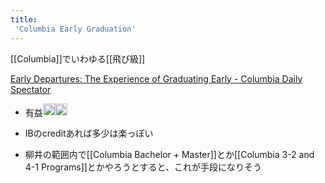 ```yaml
---
title:
 'Columbia Early Graduation'
---
```


[[Columbia]]でいわゆる[[飛び級]]

[Early Departures: The Experience of Graduating Early - Columbia Daily Spectator](https://www.columbiaspectator.com/the-eye/2017/04/18/early-departures-the-experience-of-graduating-early/)
- 有益<img src='https://scrapbox.io/api/pages/blu3mo-public/blu3mo/icon' alt='blu3mo.icon' height="19.5"/><img src='https://scrapbox.io/api/pages/blu3mo-public/blu3mo/icon' alt='blu3mo.icon' height="19.5"/>
- IBのcreditあれば多少は楽っぽい

- 柳井の範囲内で[[Columbia Bachelor + Master]]とか[[Columbia 3-2 and 4-1 Programs]]とかやろうとすると、これが手段になりそう
